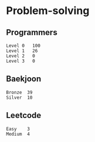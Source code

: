 # Problem-solving 

## Programmers
```
Level 0	  100
Level 1   26
Level 2   0
Level 3   0
```


## Baekjoon
```
Bronze	39
Silver  10
```

## Leetcode
```
Easy    3
Medium  4
```
